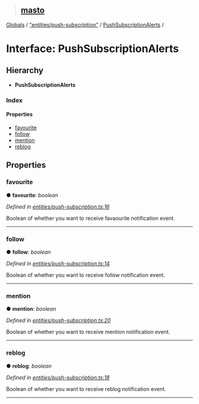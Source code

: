 > ## [masto](../README.md)

[Globals](../globals.md) / ["entities/push-subscription"](../modules/_entities_push_subscription_.md) / [PushSubscriptionAlerts](_entities_push_subscription_.pushsubscriptionalerts.md) /

# Interface: PushSubscriptionAlerts

## Hierarchy

* **PushSubscriptionAlerts**

### Index

#### Properties

* [favourite](_entities_push_subscription_.pushsubscriptionalerts.md#favourite)
* [follow](_entities_push_subscription_.pushsubscriptionalerts.md#follow)
* [mention](_entities_push_subscription_.pushsubscriptionalerts.md#mention)
* [reblog](_entities_push_subscription_.pushsubscriptionalerts.md#reblog)

## Properties

###  favourite

● **favourite**: *boolean*

*Defined in [entities/push-subscription.ts:16](https://github.com/neet/masto.js/blob/80b1796/src/entities/push-subscription.ts#L16)*

Boolean of whether you want to receive favaourite notification event.

___

###  follow

● **follow**: *boolean*

*Defined in [entities/push-subscription.ts:14](https://github.com/neet/masto.js/blob/80b1796/src/entities/push-subscription.ts#L14)*

Boolean of whether you want to receive follow notification event.

___

###  mention

● **mention**: *boolean*

*Defined in [entities/push-subscription.ts:20](https://github.com/neet/masto.js/blob/80b1796/src/entities/push-subscription.ts#L20)*

Boolean of whether you want to receive mention notification event.

___

###  reblog

● **reblog**: *boolean*

*Defined in [entities/push-subscription.ts:18](https://github.com/neet/masto.js/blob/80b1796/src/entities/push-subscription.ts#L18)*

Boolean of whether you want to receive reblog notification event.

___